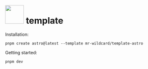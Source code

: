 # <img src="https://astro.build/assets/press/astro-logo-dark.png" height="60px" /> template

Installation:
```
pnpm create astro@latest --template mr-wildcard/template-astro
```

Getting started:
```
pnpm dev
```
